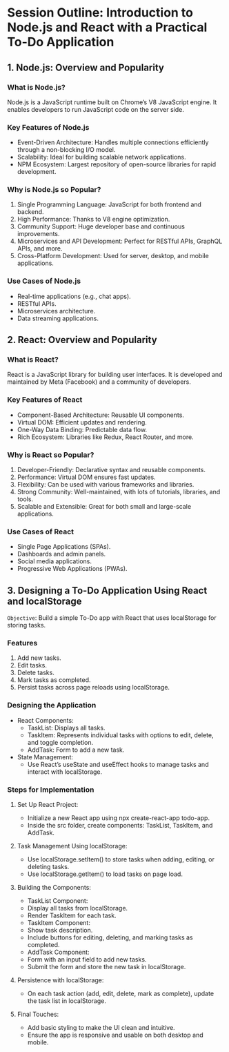 # Session Outline: Introduction to Node.js and React with a Practical To-Do Application

## 1. Node.js: Overview and Popularity

### What is Node.js?

Node.js is a JavaScript runtime built on Chrome’s V8 JavaScript engine. It enables developers to run JavaScript code on the server side.

### Key Features of Node.js

- Event-Driven Architecture: Handles multiple connections efficiently through a non-blocking I/O model.
- Scalability: Ideal for building scalable network applications.
- NPM Ecosystem: Largest repository of open-source libraries for rapid development.

### Why is Node.js so Popular?

1. Single Programming Language: JavaScript for both frontend and backend.
2. High Performance: Thanks to V8 engine optimization.
3. Community Support: Huge developer base and continuous improvements.
4. Microservices and API Development: Perfect for RESTful APIs, GraphQL APIs, and more.
5. Cross-Platform Development: Used for server, desktop, and mobile applications.

### Use Cases of Node.js

- Real-time applications (e.g., chat apps).
- RESTful APIs.
- Microservices architecture.
- Data streaming applications.

## 2. React: Overview and Popularity

### What is React?

React is a JavaScript library for building user interfaces. It is developed and maintained by Meta (Facebook) and a community of developers.

### Key Features of React

- Component-Based Architecture: Reusable UI components.
- Virtual DOM: Efficient updates and rendering.
- One-Way Data Binding: Predictable data flow.
- Rich Ecosystem: Libraries like Redux, React Router, and more.

### Why is React so Popular?

1. Developer-Friendly: Declarative syntax and reusable components.
2. Performance: Virtual DOM ensures fast updates.
3. Flexibility: Can be used with various frameworks and libraries.
4. Strong Community: Well-maintained, with lots of tutorials, libraries, and tools.
5. Scalable and Extensible: Great for both small and large-scale applications.

### Use Cases of React

- Single Page Applications (SPAs).
- Dashboards and admin panels.
- Social media applications.
- Progressive Web Applications (PWAs).

## 3. Designing a To-Do Application Using React and localStorage

`Objective`: Build a simple To-Do app with React that uses localStorage for storing tasks.

### Features

1. Add new tasks.
2. Edit tasks.
3. Delete tasks.
4. Mark tasks as completed.
5. Persist tasks across page reloads using localStorage.

### Designing the Application

- React Components:
  - TaskList: Displays all tasks.
  - TaskItem: Represents individual tasks with options to edit, delete, and toggle completion.
  - AddTask: Form to add a new task.
- State Management:
  - Use React’s useState and useEffect hooks to manage tasks and interact with localStorage.

### Steps for Implementation

1. Set Up React Project:
    - Initialize a new React app using npx create-react-app todo-app.
    - Inside the src folder, create components: TaskList, TaskItem, and AddTask.

2. Task Management Using localStorage:
    - Use localStorage.setItem() to store tasks when adding, editing, or deleting tasks.
    - Use localStorage.getItem() to load tasks on page load.

3. Building the Components:
    - TaskList Component:
    - Display all tasks from localStorage.
    - Render TaskItem for each task.
    - TaskItem Component:
    - Show task description.
    - Include buttons for editing, deleting, and marking tasks as completed.
    - AddTask Component:
    - Form with an input field to add new tasks.
    - Submit the form and store the new task in localStorage.

4. Persistence with localStorage:
    - On each task action (add, edit, delete, mark as complete), update the task list in localStorage.

5. Final Touches:
    - Add basic styling to make the UI clean and intuitive.
    - Ensure the app is responsive and usable on both desktop and mobile.
